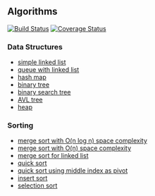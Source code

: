 ## Algorithms
[![Build Status](https://travis-ci.org/apulbere/algorithms.svg?branch=master)](https://travis-ci.org/apulbere/algorithms)
[![Coverage Status](https://coveralls.io/repos/github/apulbere/algorithms/badge.svg?branch=master)](https://coveralls.io/github/apulbere/algorithms?branch=master)


### Data Structures
* [simple linked list](src/main/java/com/apulbere/algorithms/SimpleLinkedList.java)
* [queue with linked list](src/main/java/com/apulbere/algorithms/LinkedListBasedQueue.java)
* [hash map](src/main/java/com/apulbere/algorithms/HashMapWithLinearProbing.java)
* [binary tree](src/main/java/com/apulbere/algorithms/tree/BinaryTree.java)
* [binary search tree](src/main/java/com/apulbere/algorithms/tree/BinarySearchTree.java)
* [AVL tree](csrc/main/java/com/apulbere/algorithms/tree/AVLTree.java)
* [heap](src/main/java/com/apulbere/algorithms/Heap.java)

### Sorting
* [merge sort with O(n log n) space complexity](src/main/java/com/apulbere/algorithms/sort/MergeSort.java)
* [merge sort with O(n) space complexity](src/main/java/com/apulbere/algorithms/sort/MergeSortOnSpaceComplexity.java)
* [merge sort for linked list](src/main/java/com/apulbere/algorithms/sort/MergeSortForLinkedList.java)
* [quick sort](src/main/java/com/apulbere/algorithms/sort/QuickSortLomutoPartition.java)
* [quick sort using middle index as pivot](src/main/java/com/apulbere/algorithms/sort/QuickSortLomutoPartitionMiddlePivot.java)
* [insert sort](src/main/java/com/apulbere/algorithms/sort/InsertSort.java)
* [selection sort](src/main/java/com/apulbere/algorithms/sort/SelectionSort.java)
